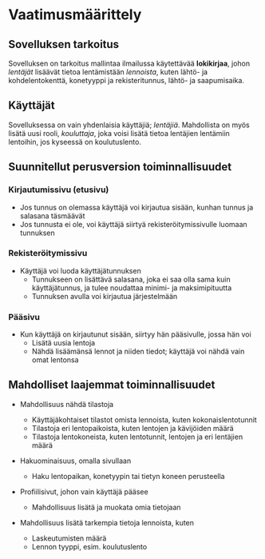 # Vaatimusmäärittely

## Sovelluksen tarkoitus

Sovelluksen on tarkoitus mallintaa ilmailussa käytettävää **lokikirjaa**, johon *lentäjät* lisäävät tietoa lentämistään *lennoista*, kuten lähtö- ja kohdelentokenttä, konetyyppi ja rekisteritunnus, lähtö- ja saapumisaika.

## Käyttäjät

Sovelluksessa on vain yhdenlaisia käyttäjiä; *lentäjiä*. Mahdollista on myös lisätä uusi rooli, *kouluttaja*, joka voisi lisätä tietoa lentäjien lentämiin lentoihin, jos kyseessä on koulutuslento.

## Suunnitellut perusversion toiminnallisuudet

### Kirjautumissivu (etusivu)

- Jos tunnus on olemassa käyttäjä voi kirjautua sisään, kunhan tunnus ja salasana täsmäävät
- Jos tunnusta ei ole, voi käyttäjä siirtyä rekisteröitymissivulle luomaan tunnuksen
 
### Rekisteröitymissivu

- Käyttäjä voi luoda käyttäjätunnuksen
  - Tunnukseen on lisättävä salasana, joka ei saa olla sama kuin käyttäjätunnus, ja tulee noudattaa minimi- ja maksimipituutta
  - Tunnuksen avulla voi kirjautua järjestelmään

### Pääsivu

- Kun käyttäjä on kirjautunut sisään, siirtyy hän pääsivulle, jossa hän voi
  - Lisätä uusia lentoja
  - Nähdä lisäämänsä lennot ja niiden tiedot; käyttäjä voi nähdä vain omat lentonsa

## Mahdolliset laajemmat toiminnallisuudet

- Mahdollisuus nähdä tilastoja
  - Käyttäjäkohtaiset tilastot omista lennoista, kuten kokonaislentotunnit
  - Tilastoja eri lentopaikoista, kuten lentojen ja kävijöiden määrä
  - Tilastoja lentokoneista, kuten lentotunnit, lentojen ja eri lentäjien määrä
 
- Hakuominaisuus, omalla sivullaan
  - Haku lentopaikan, konetyypin tai tietyn koneen perusteella
 
- Profiilisivut, johon vain käyttäjä pääsee
  - Mahdollisuus lisätä ja muokata omia tietojaan
 
- Mahdollisuus lisätä tarkempia tietoja lennoista, kuten
  - Laskeutumisten määrä
  - Lennon tyyppi, esim. koulutuslento
